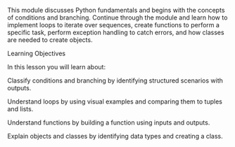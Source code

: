 This module discusses Python fundamentals and begins with the concepts of conditions and branching. Continue through the module and learn how to implement loops to iterate over sequences, create functions to perform a specific task, perform exception handling to catch errors, and how classes are needed to create objects.

Learning Objectives

In this lesson you will learn about:
  
  Classify conditions and branching by identifying structured scenarios with outputs.
  
  Understand loops by using visual examples and comparing them to tuples and lists.
  
  Understand functions by building a function using inputs and outputs.
  
  Explain objects and classes by identifying data types and creating a class.
